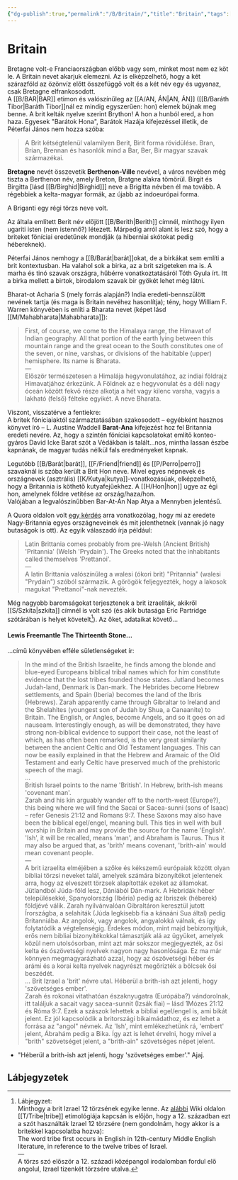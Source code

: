 ```yaml
---
{"dg-publish":true,"permalink":"/B/Britain/","title":"Britain","tags":["Englishtexttranslated"],"created":"2023-11-11T12:30","updated":"2024-04-24T01:10"}
---
```



# Britain

Bretagne volt-e Franciaországban előbb vagy sem, minket most nem ez köt le. A Britain nevet akarjuk elemezni. Az is elképzelhető, hogy a két szárazföld az özönvíz előtt összefüggő volt és a két név egy és ugyanaz, csak Bretagne elfrankosodott.  
A [[B/BAR\|BAR]] etimon és valószínűleg az [[A/AN, ÁN\|AN, ÁN]] ([[B/Baráth Tibor\|Baráth Tibor]]nál ez mindig egyszerűen: hon) elemek bújnak meg benne. A brit kelták nyelve szerint Brython! A hon a hunból ered, a hon haza. Egyesek "Barátok Hona", Barátok Hazája kifejezéssel illetik, de Péterfai János nem hozza szóba:  
> A Brit kétségtelenül valamilyen Berit, Birit forma rövidülése. Bran, Brian, Brennan és hasonlók mind a Bar, Ber, Bir magyar szavak származékai.  

**Bretagne** nevét összevetik **Berthenon-Ville** nevével, a város nevében még tiszta a Berthenon név, amely Breton, Bratgne alakra tömörül. Birgit és Birgitta \[lásd [[B/Birghid\|Birghid]]\] neve a Brigitta névben él ma tovább. A régebbiek a kelta-magyar formák, az újabb az indoeurópai forma.

A Briganti egy régi törzs neve volt.  

Az általa említett Berit név előjött [[B/Berith\|Berith]] címnél, minthogy ilyen ugariti isten (nem istennő?) létezett. Márpedig arról alant is lesz szó, hogy a briteket föníciai eredetűnek mondják (a hiberniai skótokat pedig hébereknek).  

Péterfai János nemhogy a [[B/Barát\|barát]]okat, de a birkákat sem említi a brit kontextusban. Ha valahol sok a birka, az a brit szigeteken ma is. A marha és tinó szavak országra, hűbérre vonatkoztatásáról Tóth Gyula írt. Itt a birka mellett a birtok, birodalom szavak bir gyökét lehet még látni.  

Bharat-ot Acharia S (mely forrás alapján?) India eredeti-bennszülött nevének tartja (és maga is Britain nevéhez hasonlítja); tény, hogy William F. Warren könyvében is enlíti a Bharata nevet (képet lásd [[M/Mahabharata\|Mahabharata]]):  
> First, of course, we come to the Himalaya range, the Himavat of Indian geography. All that portion of the earth lying between this mountain range and the great ocean to the South constitutes one of the seven, or nine, varshas, or divisions of the habitable (upper) hemisphere. Its name is Bharata.  
> —  
> Először természetesen a Himalája hegyvonulatához, az indiai földrajz Himavatjához érkezünk. A Földnek az e hegyvonulat és a déli nagy óceán között fekvő része alkotja a hét vagy kilenc varsha, vagyis a lakható (felső) félteke egyikét. A neve Bharata.  

Viszont, visszatérve a fentiekre:  
A britek föníciaiaktól származtatásában szakosodott – egyébként hasznos könyvet író – L. Austine Waddell **Barat-Ana** kifejezést hoz fel Britannia eredeti nevére. Az, hogy a szintén föníciai kapcsolatokat említő konteo-gyáros David Icke Barat szót a Védákban is talált...nos, mintha lassan észbe kapnának, de magyar tudás nélkül fals eredményeket kapnak.  

Legutóbb [[B/Barát\|barát]], [[F/Friend\|friend]] és [[P/Perro\|perro]] szavaknál is szóba került a Brit Hon neve. Mivel egyes népnevek és országnevek (asztrális) [[K/Kutya\|kutya]]-vonatkozásúak, elképzelhető, hogy a Britannia is köthető kutyafejűekhez. A [[H/Hon\|hon]] ugye az égi hon, amelynek földre vetítése az ország/haza/hon.  
Valójában a legvalószínűbben Bar-At-Án Nap Atya a Mennyben jelentésű.  

A Quora oldalon volt [egy kérdés](https://qr.ae/TWN8T8) arra vonatkozólag, hogy mi az eredete Nagy-Britannia egyes országneveinek és mit jelenthetnek (vannak jó nagy butaságok is ott). Az egyik válaszadó írja például:  
> Latin Brittania comes probably from pre-Welsh (Ancient British) 'Pritannia' (Welsh 'Prydain'). The Greeks noted that the inhabitants called themselves 'Prettanoi'.  
> —  
> A latin Brittania valószínűleg a walesi (ókori brit) "Pritannia" (walesi "Prydain") szóból származik. A görögök feljegyezték, hogy a lakosok magukat "Prettanoi"-nak nevezték.  

Még nagyobb baromságokat terjesztenek a brit izraeliták, akikről [[S/Szkíta\|szkíta]] címnél is volt szó (és akik butasága Eric Partridge szótárában is helyet követelt[^1]). Az őket, adataikat követő...

#### Lewis Freemantle The Thirteenth Stone...

...című könyvében efféle sületlenségeket ír:  
> In the mind of the British Israelite, he finds among the blonde and blue-eyed Europeans biblical tribal names which for him constitute evidence that the lost tribes founded those states. Jutland becomes Judah-land, Denmark is Dan-mark. The Hebrides become Hebrew settlements, and Spain (Iberia) becomes the land of the Ibris (Hebrews). Zarah apparently came through Gibraltar to Ireland and the Shelahites (youngest son of Judah by Shua, a Canaanite) to Britain. The English, or Angles, become Angels, and so it goes on ad nauseam. Interestingly enough, as will be demonstrated, they have strong non-biblical evidence to support their case, not the least of which, as has often been remarked, is the very great similarity between the ancient Celtic and Old Testament languages. This can now be easily explained in that the Hebrew and Aramaic of the Old Testament and early Celtic have preserved much of the prehistoric speech of the magi.  
> ...  
> British Israel points to the name 'British'. In Hebrew, brith-ish means 'covenant man'.  
> Zarah and his kin arguably wander off to the north-west (Europe?), this being where we will find the Sacai or Sacea-sunni (sons of Isaac) – refer Genesis 21:12 and Romans 9:7. These Saxons may also have been the biblical egel/engel, meaning bull. This ties in well with bull worship in Britain and may provide the source for the name 'English'. 'Ish', it will be recalled, means 'man', and Abraham is Taurus. Thus it may also be argued that, as 'brith' means covenant, 'brith-ain' would mean covenant people.  
> —  
> A brit izraelita elméjében a szőke és kékszemű európaiak között olyan bibliai törzsi neveket talál, amelyek számára bizonyítékot jelentenek arra, hogy az elveszett törzsek alapították ezeket az államokat. Jütlandból Júda-föld lesz, Dániából Dán-mark. A Hebridák héber településekké, Spanyolország (Ibéria) pedig az Ibriszek (héberek) földjévé válik. Zarah nyilvánvalóan Gibraltáron keresztül jutott Írországba, a selahiták (Júda legkisebb fia a kánaáni Sua által) pedig Britanniába. Az angolok, vagy angolok, angyalokká válnak, és így folytatódik a végtelenségig. Érdekes módon, mint majd bebizonyítjuk, erős nem bibliai bizonyítékokkal támasztják alá az ügyüket, amelyek közül nem utolsósorban, mint azt már sokszor megjegyezték, az ősi kelta és ószövetségi nyelvek nagyon nagy hasonlósága. Ez ma már könnyen megmagyarázható azzal, hogy az ószövetségi héber és arámi és a korai kelta nyelvek nagyrészt megőrizték a bölcsek ősi beszédét.  
> ...
> Brit Izrael a 'brit' névre utal. Héberül a brith-ish azt jelenti, hogy 'szövetséges ember'.  
> Zarah és rokonai vitathatóan északnyugatra (Európába?) vándorolnak, itt találjuk a sacait vagy sacea-sunnit (Izsák fiai) – lásd 1Mózes 21:12 és Róma 9:7. Ezek a szászok lehettek a bibliai egel/engel is, ami bikát jelent. Ez jól kapcsolódik a britországi bikaimádathoz, és ez lehet a forrása az "angol" névnek. Az 'Ish', mint emlékezhetünk rá, 'embert' jelent, Ábrahám pedig a Bika. Így azt is lehet érvelni, hogy mivel a "brith" szövetséget jelent, a "brith-ain" szövetséges népet jelent.  
- "Héberül a brith-ish azt jelenti, hogy 'szövetséges ember'." Ajaj.

  

## Lábjegyzetek

[^1]: Lábjegyzet:  
Minthogy a brit Izrael 12 törzsének egyike lenne. Az [alábbi](https://en.m.wikipedia.org/wiki/Tribe) Wiki oldalon [[T/Tribe\|tribe]] etimológiája kapcsán is előjön, hogy a 12. században ezt a szót használták Izrael 12 törzsére (nem gondolnám, hogy akkor is a britekkel kapcsolatba hozva):  
The word tribe first occurs in English in 12th-century Middle English literature, in reference to the twelve tribes of Israel.  
—  
A törzs szó először a 12. századi középangol irodalomban fordul elő angolul, Izrael tizenkét törzsére utalva.  